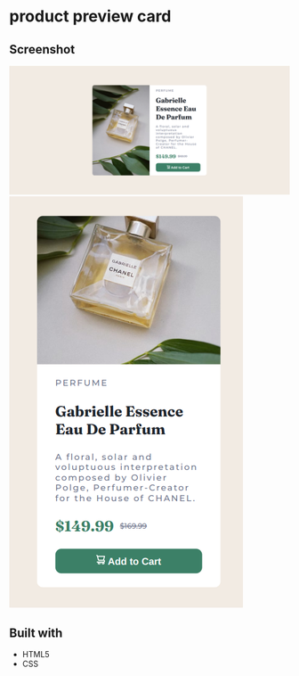 # product preview card

## Screenshot

![](./images/Screenschots/sc1.png)
![](./images/Screenschots/sc2.png)

## Built with

- HTML5
- CSS
